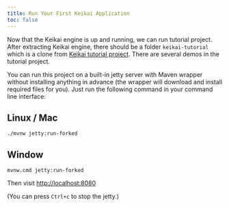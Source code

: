 ```yaml
---
title: Run Your First Keikai Application
toc: false
---
```


Now that the Keikai engine is up and running, we can run tutorial project. After extracting Keikai engine, there should be a folder `keikai-tutorial` which is a clone from [Keikai tutorial project](https://github.com/keikai/keikai-tutorial). There are several demos in the tutorial project.

You can run this project on a built-in jetty server with Maven wrapper without installing anything in advance (the wrapper will download and install required files for you). Just run the following command in your command line interface:

##  Linux / Mac

`./mvnw jetty:run-forked`


## Window

`mvnw.cmd jetty:run-forked`

Then visit [http://localhost:8080](http://localhost:8080)

(You can press `Ctrl+c` to stop the jetty.)